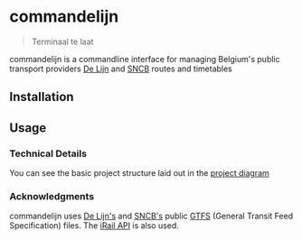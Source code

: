 # commandelijn

> Terminaal te laat

commandelijn is a commandline interface for managing Belgium's
public transport providers [De Lijn](https://www.delijn.be/en/)
and [SNCB](https://www.belgiantrain.be/en) routes and timetables

## Installation

## Usage


### Technical Details

You can see the basic project structure laid out in the [project diagram](structure_diagram.md)

### Acknowledgments

commandelijn uses [De Lijn's](https://www.delijn.be/nl/content/zakelijk/ict-ontwikkelaars//) and [SNCB's](https://www.belgiantrain.be/en/3rd-party-services/mobility-service-providers/public-data/) public [GTFS](https://gtfs.org/) (General Transit Feed Specification) files. The [iRail API](https://docs.irail.be/#stations-stations-api-get) is also used.

